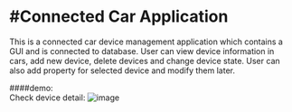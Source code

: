 #Connected Car Application
===
This is a connected car device management application which contains a GUI and is connected to database. User can view device information in cars, add new device, delete devices and change device state. User can also add property for selected device and modify them later.


####demo:  
Check device detail:
![image](https://github.com/pousT/swmCW2/master/demo/checkDevice.gif )   






